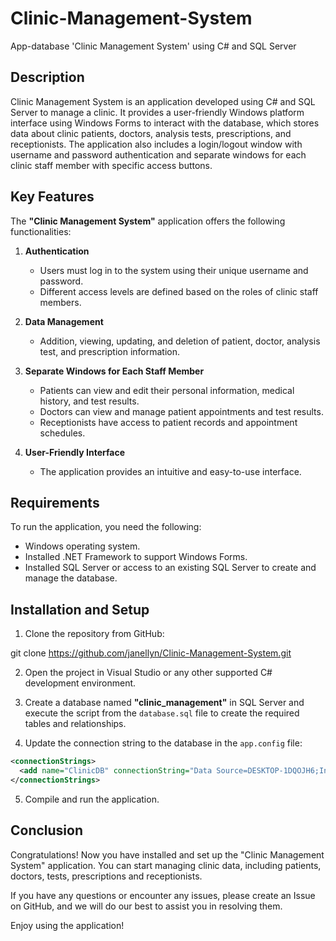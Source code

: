 # Clinic-Management-System
App-database 'Clinic Management System' using C# and SQL Server

## Description

Clinic Management System is an application developed using C# and SQL Server to manage a clinic. It provides a user-friendly Windows platform interface using Windows Forms to interact with the database, which stores data about clinic patients, doctors, analysis tests, prescriptions, and receptionists. The application also includes a login/logout window with username and password authentication and separate windows for each clinic staff member with specific access buttons.

## Key Features

The **"Clinic Management System"** application offers the following functionalities:

1. **Authentication**
   - Users must log in to the system using their unique username and password.
   - Different access levels are defined based on the roles of clinic staff members.

2. **Data Management**
   - Addition, viewing, updating, and deletion of patient, doctor, analysis test, and prescription information.

3. **Separate Windows for Each Staff Member**
   - Patients can view and edit their personal information, medical history, and test results.
   - Doctors can view and manage patient appointments and test results.
   - Receptionists have access to patient records and appointment schedules.

4. **User-Friendly Interface**
   - The application provides an intuitive and easy-to-use interface.

## Requirements

To run the application, you need the following:

- Windows operating system.
- Installed .NET Framework to support Windows Forms.
- Installed SQL Server or access to an existing SQL Server to create and manage the database.

## Installation and Setup

1. Clone the repository from GitHub:

git clone https://github.com/janellyn/Clinic-Management-System.git

2. Open the project in Visual Studio or any other supported C# development environment.

3. Create a database named **"clinic_management"** in SQL Server and execute the script from the `database.sql` file to create the required tables and relationships.

4. Update the connection string to the database in the `app.config` file:

```xml
<connectionStrings>
  <add name="ClinicDB" connectionString="Data Source=DESKTOP-1DQOJH6;Initial Catalog=clinic_management;Integrated Security=True;" providerName="System.Data.SqlClient" />
</connectionStrings>
```

5. Compile and run the application.

## Conclusion

Congratulations! Now you have installed and set up the "Clinic Management System" application. You can start managing clinic data, including patients, doctors, tests, prescriptions and receptionists.

If you have any questions or encounter any issues, please create an Issue on GitHub, and we will do our best to assist you in resolving them.

Enjoy using the application!
